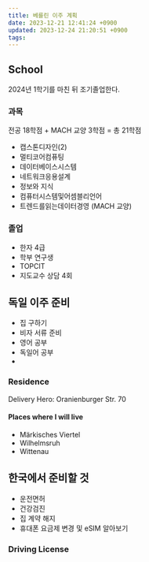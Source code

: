 ```yaml
---
title: 베를린 이주 계획
date: 2023-12-21 12:41:24 +0900
updated: 2023-12-24 21:20:51 +0900
tags: 
---
```


## School

2024년 1학기를 마친 뒤 조기졸업한다.

### 과목

전공 18학점 + MACH 교양 3학점 = 총 21학점

- 캡스톤디자인(2)
- 멀티코어컴퓨팅
- 데이터베이스시스템
- 네트워크응용설계
- 정보와 지식
- 컴퓨터시스템및어셈블리언어
- 트렌드를읽는데이터경영 (MACH 교양)

### 졸업

- 한자 4급
- 학부 연구생
- TOPCIT 
- 지도교수 상담 4회

## 독일 이주 준비

- 집 구하기
- 비자 서류 준비
- 영어 공부
- 독일어 공부
- 

### Residence

Delivery Hero: Oranienburger Str. 70

#### Places where I will live

- Märkisches Viertel
- Wilhelmsruh
- Wittenau

## 한국에서 준비할 것

- 운전면허
- 건강검진
- 집 계약 해지
- 휴대폰 요금제 변경 및 eSIM 알아보기

### Driving License
